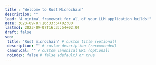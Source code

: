 ```yaml
---
title : "Welcome to Rust Microchain"
description: ""
lead: "A minimal framework for all of your LLM application builds!"
date: 2023-09-07T16:33:54+02:00
lastmod: 2023-09-07T16:33:54+02:00
draft: false
seo:
 title: "Rust microchain" # custom title (optional)
 description: "" # custom description (recommended)
 canonical: "" # custom canonical URL (optional)
 noindex: false # false (default) or true
---
```

